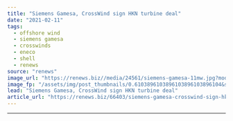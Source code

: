 ```yaml
---
title: "Siemens Gamesa, CrossWind sign HKN turbine deal"
date: "2021-02-11"
tags: 
  - offshore wind
  - siemens gamesa
  - crosswinds
  - eneco
  - shell
  - renews
source: "renews"
image_url: "https://renews.biz//media/24561/siemens-gamesa-11mw.jpg?mode=crop&width=770&heightratio=0.6103896103896103896103896104&slimmage=true"
image_fp: "/assets/img/post_thumbnails/0.6103896103896103896103896104&slimmage=true"
lead: "Siemens Gamesa, CrossWind sign HKN turbine deal"
article_url: "https://renews.biz/66403/siemens-gamesa-crosswind-sign-hkn-turbine-deal/"
---
```


---
